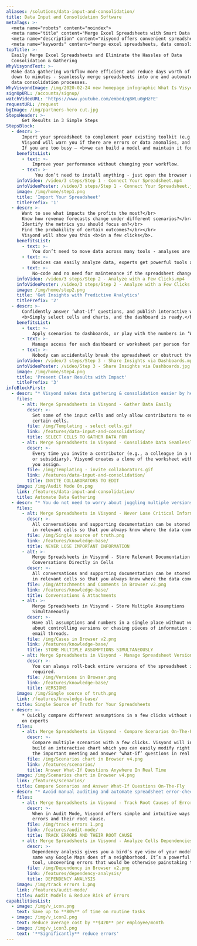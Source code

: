 ```yaml
---
aliases: /solutions/data-input-and-consolidation/
title: Data Input and Consolidation Software
metaTags: >-
  <meta name="robots" content="noindex">
  <meta name="title" content="Merge Excel Spreadsheets with Smart Data Consolidation Tool">
  <meta name="description" content="Visyond offers convenient spreadsheet data consolidation tools to help you merge Excel spreadsheets, consolidate spreadsheets into one and cut days worth of effort down to minutes.">
  <meta name="keywords" content="merge excel spreadsheets, data consolidation tools, merge spreadsheets, consolidate spreadsheets into one">
topTitle: >-
  Easily Merge Excel Spreadsheets and Eliminate the Hassles of Data
  Consolidation & Gathering
WhyVisyondText: >-
  Make data gathering workflow more efficient and reduce days worth of effort
  down to minutes - seamlessly merge spreadsheets into one and automate manual
  data consolidation processes.
WhyVisyondImage: /img/2020-02-24 new homepage infographic What Is Visyond.png
signUpURL: /accounts/signup/
watchVideoURL: 'https://www.youtube.com/embed/q8WLu0gHzFE'
requestURL: /request
bgImage: /img/partners-hero cut.jpg
StepsHeader: >-
      Get Results in 3 Simple Steps
StepsBlock:
  - descr: >-
      Import your spreadsheet to complement your existing toolkit (e.g., Excel, BI-tools) , or create one from scratch.</br></br>
      Visyond will warn you if there are errors or data anomalies, and create a collaborative environment if you need to work in teams and track changes.</br></br>
      If you are too busy – <b>we can build a model and maintain it for you.</b>
    benefitsList:
      - text: >-
          Improve your performance without changing your workflow.
      - text: >-
           You don’t need to install anything - just open the browser and start getting results right away.
    infoVideo: /video/3 steps/Step 1 - Connect Your Spreadsheet.mp4
    infoVideoPoster: /video/3 steps/Step 1 - Connect Your Spreadsheet.jpg
    image: /img/home/step1.png
    title: 'Import Your Spreadsheet'
    titlePrefix: '1'
  - descr: >-
      Want to see what impacts the profits the most?</br>
      Know how revenue forecasts change under different scenarios?</br>
      Identify the metrics you should focus on?</br>
      Find the probability of certain outcomes?</br></br>
      Visyond will show you this <b>in a few clicks</b>.
    benefitsList:
      - text: >-    
          You don’t need to move data across many tools - analyses are in the cloud together with the model, its scenarios and dashboards.
      - text: >-
          Novices can easily analyze data, experts get powerful tools at a fraction of the cost.
      - text: >-
          No-code and no need for maintenance if the spreadsheet changes.
    infoVideo: /video/3 steps/Step 2 - Analyze with a Few Clicks.mp4
    infoVideoPoster: /video/3 steps/Step 2 - Analyze with a Few Clicks.jpg      
    image: /img/home/step2.png  
    title: 'Get Insights with Predictive Analytics'
    titlePrefix: '2'   
  - descr: >-
      Confidently answer ‘what-if’ questions, and publish interactive web-dashboards for others to safely play with the numbers.</br></br>
      <b>Simply select cells and charts, and the dashboard is ready.</b>
    benefitsList:
      - text: >-
          Apply scenarios to dashboards, or play with the numbers in ‘What-if’ mode.
      - text: >-
          Manage access for each dashboard or worksheet per person for security and simplicity reasons.
      - text: >-
          Nobody can accidentally break the spreadsheet or obstruct the dashboard views of other collaborators.                 
    infoVideo: /video/3 steps/Step 3 - Share Insights via Dashboards.mp4
    infoVideoPoster: /video/Step 3 - Share Insights via Dashboards.jpg    
    image: /img/home/step4.png
    title: 'Present Clear Results with Impact'
    titlePrefix: '3'  
infoBlockFirst:
  - descr: "* Visyond makes data gathering & consolidation easier by helping you avoid common issues that arise when collecting inputs:\r\n* Easily manage and work from one, single spreadsheet template\r\n* Instantly distribute templates among stakeholders without risking accidental data changes\r\n* You no longer need to spend long hours auditing and merging the spreadsheets\r\n"
    files:
      - alt: Merge Spreadsheets in Visyond - Gather Data Easily
        descr: >-
          Set some of the input cells and only allow contributors to edit
          certain cells.
        file: /img/Templating - select cells.gif
        link: /features/data-input-and-consolidation/
        title: SELECT CELLS TO GATHER DATA FOR
      - alt: Merge Spreadsheets in Visyond - Consolidate Data Seamlessly
        descr: >-
          Every time you invite a contributor (e.g., a colleague in a department
          or subsidiary), Visyond creates a clone of the worksheet with a name
          you assign.
        file: /img/Templating - invite collaborators.gif
        link: /features/data-input-and-consolidation/
        title: INVITE COLLABORATORS TO EDIT
    image: /img/Audit Mode On.png
    link: /features/data-input-and-consolidation/
    title: Automate Data Gathering
  - descr: "* You do not need to worry about juggling multiple versions of the spreadsheet while tracking inputs from multiple stakeholders\r\n* Solve data chaos and establish a single source of truth with Visyond’s intuitive scenario management interface\r\n* Store all inputs, attachments and conversations directly in the relevant cells\r\n"
    files:
      - alt: Merge Spreadsheets in Visyond - Never Lose Critical Information
        descr: >-
          All conversations and supporting documentation can be stored directly
          in relevant cells so that you always know where the data comes from.
        file: /img/Single source of truth.png
        link: /features/knowledge-base/
        title: NEVER LOSE IMPORTANT INFORMATION
      - alt: >-
          Merge Spreadsheets in Visyond - Store Relevant Documentation and
          Conversations Directly in Cells
        descr: >-
          All conversations and supporting documentation can be stored directly
          in relevant cells so that you always know where the data comes from.
        file: /img/Attachments and Comments in Browser v2.png
        link: /features/knowledge-base/
        title: Conversations & Attachments
      - alt: >-
          Merge Spreadsheets in Visyond - Store Multiple Assumptions
          Simultaneously
        descr: >-
          Have all assumptions and numbers in a single place without worrying
          about controlling versions or chasing pieces of information in long
          email threads.
        file: /img/Cases in Browser v2.png
        link: /features/knowledge-base/
        title: STORE MULTIPLE ASSUMPTIONS SIMULTANEOUSLY
      - alt: Merge Spreadsheets in Visyond - Manage Spreadsheet Versions
        descr: >-
          You can always roll-back entire versions of the spreadsheet if
          required.
        file: /img/Versions in Browser.png
        link: /features/knowledge-base/
        title: VERSIONS
    image: /img/Single source of truth.png
    link: /features/knowledge-base/
    title: Single Source of Truth for Your Spreadsheets
  - descr: >-
      * Quickly compare different assumptions in a few clicks without depending
      on experts
    files:
      - alt: Merge Spreadsheets in Visyond - Compare Scenarios On-The-Fly
        descr: >-
          Compare multiple scenarios with a few clicks. Visyond will instantly
          build an interactive chart which you can easily modify right there at
          the important meeting and answer ‘what-if’ questions in real time.
        file: /img/Scenarios chart in Browser v4.png
        link: /features/scenarios/
        title: Answer What-If Questions Anywhere In Real Time
    image: /img/Scenarios chart in Browser v4.png
    link: /features/scenarios/
    title: Compare Scenarios and Answer What-If Questions On-The-Fly
  - descr: "* Avoid manual auditing and automate spreadsheet error-checking in a few clicks \r\n* Quickly identify root causes of errors\r\n* Visually navigate cell dependencies\r\n* Enjoy auto-formatting and human-readable formula names\r\n"
    files:
      - alt: Merge Spreadsheets in Visyond - Track Root Causes of Errors
        descr: >-
          When in Audit Mode, Visyond offers simple and intuitive ways to track
          errors and their root cause.
        file: /img/track errors 1.png
        link: /features/audit-mode/
        title: TRACK ERRORS AND THEIR ROOT CAUSE
      - alt: Merge Spreadsheets in Visyond - Analyze Cells Dependencies
        descr: >-
          Dependency analysis gives you a bird’s eye view of your model in the
          same way Google Maps does of a neighborhood. It’s a powerful auditing
          tool, uncovering errors that would be otherwise painstaking to catch.
        file: /img/Dependency in Browser v2.png
        link: /features/dependency-analysis/
        title: DEPENDENCY ANALYSIS
    image: /img/track errors 1.png
    link: /features/audit-mode/
    title: Audit Models & Reduce Risk of Errors
capabilitiesList:
  - image: /img/v_icon.png
    text: Save up to **80%** of time on routine tasks
  - image: /img/v_icon2.png
    text: Reduce average cost by **$420** per employee/month
  - image: /img/v_icon3.png
    text: '**Significantly** reduce errors'
---
```


